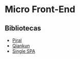 # Micro Front-End

## Bibliotecas
- [Piral](https://piral.io/)
- [Qiankun](https://github.com/umijs/qiankun)
- [Single SPA](https://github.com/single-spa/single-spa)
